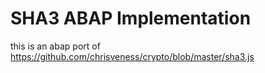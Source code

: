 # SHA3 ABAP Implementation

this is an abap port of https://github.com/chrisveness/crypto/blob/master/sha3.js
